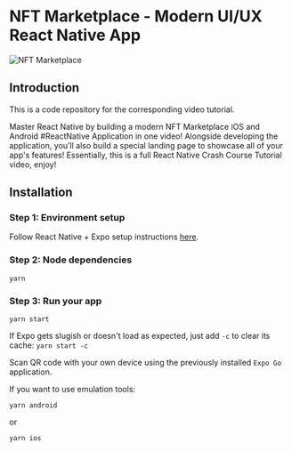 # NFT Marketplace - Modern UI/UX React Native App

![NFT Marketplace](https://i.ibb.co/X5kYdvB/image.png)

## Introduction

This is a code repository for the corresponding video tutorial.

Master React Native by building a modern NFT Marketplace iOS and Android #ReactNative Application in one video! Alongside developing the application, you'll also build a special landing page to showcase all of your app's features! Essentially, this is a full React Native Crash Course Tutorial video, enjoy!

## Installation

### Step 1: Environment setup

Follow React Native + Expo setup instructions [here](https://reactnative.dev/docs/environment-setup).

### Step 2: Node dependencies

```
yarn
```

### Step 3: Run your app

```
yarn start
```

If Expo gets slugish or doesn't load as expected, just add `-c` to clear its cache: `yarn start -c`

Scan QR code with your own device using the previously installed `Expo Go` application.

If you want to use emulation tools:

```
yarn android
```

or

```
yarn ios
```
